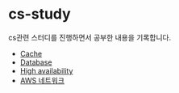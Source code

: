 # cs-study

cs관련 스터디를 진행하면서 공부한 내용을 기록합니다.

- [Cache](./Cache/README.md)
- [Database](./Database/README.md)
- [High availability](./High%20availability/README.md)
- [AWS 네트워크](./aws/README.md)
